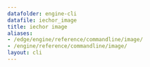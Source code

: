 ```yaml
---
datafolder: engine-cli
datafile: iechor_image
title: iechor image
aliases:
- /edge/engine/reference/commandline/image/
- /engine/reference/commandline/image/
layout: cli
---
```


<!--
This page is automatically generated from iEchor's source code. If you want to
suggest a change to the text that appears here, open a ticket or pull request
in the source repository on GitHub:

https://github.com/iechor/cli
-->
